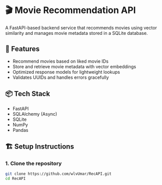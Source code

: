 # 🎬 Movie Recommendation API

A FastAPI-based backend service that recommends movies using vector similarity and manages movie metadata stored in a SQLite database.

## 🚀 Features

- Recommend movies based on liked movie IDs
- Store and retrieve movie metadata with vector embeddings
- Optimized response models for lightweight lookups
- Validates UUIDs and handles errors gracefully

## 📦 Tech Stack

- FastAPI
- SQLAlchemy (Async)
- SQLite
- NumPy
- Pandas

## 🏗️ Setup Instructions

### 1. Clone the repository

```bash
git clone https://github.com/wlvUmar/RecAPI.git
cd RecAPI
